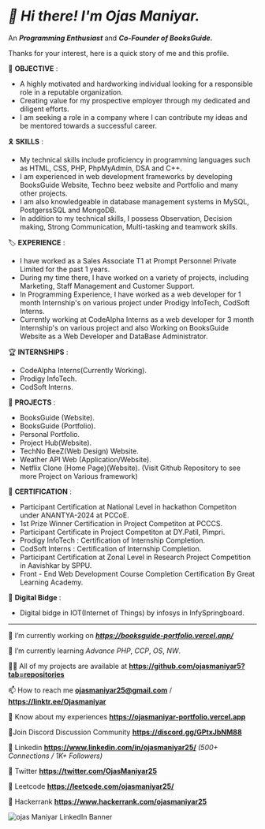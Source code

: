 # ***👋 Hi there! I'm Ojas Maniyar.***

An ***Programming Enthusiast*** and ***Co-Founder of BooksGuide.***

Thanks for your interest, here is a quick story of me and this profile.


🎯 **OBJECTIVE** :
- A highly motivated and hardworking individual looking for a responsible role in a reputable organization.
- Creating value for my prospective employer through my dedicated and diligent efforts.
- I am seeking a role in a company where I can contribute my ideas and be mentored towards a successful career.


🎗️ **SKILLS** :
- My technical skills include proficiency in programming languages such as HTML, CSS, PHP, PhpMyAdmin, DSA and C++.
-  I am experienced in web development frameworks by developing BooksGuide Website, Techno beez website and Portfolio and many other projects.
-   I am also knowledgeable in database management systems in MySQL, PostgerssSQL and MongoDB.
-    In addition to my technical skills, I possess Observation, Decision making, Strong Communication, Multi-tasking and teamwork skills.


🏷️ **EXPERIENCE** :
- I have worked as a Sales Associate T1 at Prompt Personnel Private Limited for the past 1 years.
-  During my time there, I have worked on a variety of projects, including Marketing, Staff Management and Customer Support.
-   In Programming Experience, I have worked as a web developer for 1 month Internship's on various project under Prodigy InfoTech, CodSoft Interns.
-    Currently working at CodeAlpha Interns as a web developer for 3 month Internship's on various project and also Working on BooksGuide Website as a Web Developer and DataBase Administrator.

🏆 **INTERNSHIPS** : 
- CodeAlpha Interns(Currently Working).
- Prodigy InfoTech.
- CodSoft Interns.


🔎 **PROJECTS** :
- BooksGuide (Website).
- BooksGuide (Portfolio).
- Personal Portfolio.
- Project Hub(Website).
- TechNo BeeZ(Web Design) Website.
- Weather API Web (Application/Website).
- Netflix Clone (Home Page)(Website).
(Visit Github Repository to see more Project on Various framework)


📣 **CERTIFICATION** : 
- Participant Certification at National Level in hackathon Competiton under ANANTYA-2024 at PCCoE.
- 1st Prize Winner Certification in Project Competiton at PCCCS.
- Participant Certificate in Project Competiton at DY.Patil, Pimpri.
- Prodigy InfoTech : Certification of Internship Completion.
- CodSoft Interns : Certification of Internship Completion.
- Participant Certification at Zonal Level in Research Project Competition in Aavishkar by SPPU.
- Front - End Web Development Course Completion Certification By Great Learning Academy.


🥇 **Digital Bidge** : 
- Digital bidge in IOT(Internet of Things) by infosys in InfySpringboard.


------------------------------------------------------------------------------------------------------------------

🔭 I’m currently working on ***https://booksguide-portfolio.vercel.app/***

🌱 I’m currently learning *Advance PHP*, *CCP*, *OS*, *NW*.

👨‍💻 All of my projects are available at **https://github.com/ojasmaniyar5?tab=repositories**

📫 How to reach me **ojasmaniyar25@gmail.com** / **https://linktr.ee/Ojasmaniyar**

📄 Know about my experiences **https://ojasmaniyar-portfolio.vercel.app**

📡Join Discord Discussion Community **https://discord.gg/GPtxJbNM88**

🔗 Linkedin **https://www.linkedin.com/in/ojasmaniyar25/**  *(500+ Connections / 1K+ Followers)*

🔗 Twitter **https://twitter.com/OjasManiyar25**

🔗 Leetcode **https://leetcode.com/ojasmaniyar25/**

🔗 Hackerrank **https://www.hackerrank.com/ojasmaniyar25**

<!---
ojasmaniyar5/ojasmaniyar5 is a ✨ special ✨ repository because its `README.md` (this file) appears on your GitHub profile.
You can click the Preview link to take a look at your changes.
--->
![ojas Maniyar LinkedIn Banner](https://github.com/ojasmaniyar5/ojasmaniyar5/assets/150362990/4df82842-95be-448c-b6b1-003854d483b8)
